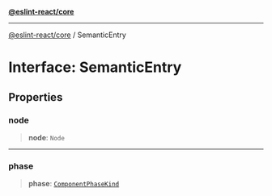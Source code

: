 [**@eslint-react/core**](../README.md)

***

[@eslint-react/core](../README.md) / SemanticEntry

# Interface: SemanticEntry

## Properties

### node

> **node**: `Node`

***

### phase

> **phase**: [`ComponentPhaseKind`](../type-aliases/ComponentPhaseKind.md)
